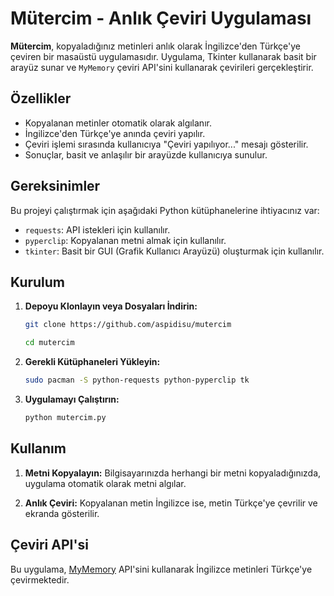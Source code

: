 
# Mütercim - Anlık Çeviri Uygulaması

**Mütercim**, kopyaladığınız metinleri anlık olarak İngilizce'den Türkçe'ye çeviren bir masaüstü uygulamasıdır. Uygulama, Tkinter kullanarak basit bir arayüz sunar ve `MyMemory` çeviri API'sini kullanarak çevirileri gerçekleştirir.

## Özellikler

- Kopyalanan metinler otomatik olarak algılanır.
- İngilizce'den Türkçe'ye anında çeviri yapılır.
- Çeviri işlemi sırasında kullanıcıya "Çeviri yapılıyor..." mesajı gösterilir.
- Sonuçlar, basit ve anlaşılır bir arayüzde kullanıcıya sunulur.

## Gereksinimler

Bu projeyi çalıştırmak için aşağıdaki Python kütüphanelerine ihtiyacınız var:

- `requests`: API istekleri için kullanılır.
- `pyperclip`: Kopyalanan metni almak için kullanılır.
- `tkinter`: Basit bir GUI (Grafik Kullanıcı Arayüzü) oluşturmak için kullanılır.

## Kurulum

1. **Depoyu Klonlayın veya Dosyaları İndirin:**

   ```bash
   git clone https://github.com/aspidisu/mutercim
   ```
   
   ```bash
   cd mutercim
   ```
   


1. **Gerekli Kütüphaneleri Yükleyin:**

   ```bash
   sudo pacman -S python-requests python-pyperclip tk
   ```

2. **Uygulamayı Çalıştırın:**

   ```bash
   python mutercim.py
   ```

## Kullanım

1. **Metni Kopyalayın:**
   Bilgisayarınızda herhangi bir metni kopyaladığınızda, uygulama otomatik olarak metni algılar.

2. **Anlık Çeviri:**
   Kopyalanan metin İngilizce ise, metin Türkçe'ye çevrilir ve ekranda gösterilir.

## Çeviri API'si

Bu uygulama, [MyMemory](https://mymemory.translated.net/) API'sini kullanarak İngilizce metinleri Türkçe'ye çevirmektedir.
